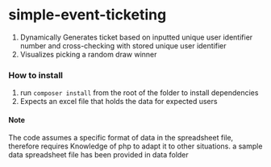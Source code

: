 # simple-event-ticketing
1. Dynamically Generates ticket based on inputted unique user identifier number and cross-checking with stored unique user identifier
2. Visualizes picking a random draw winner 

### How to install
1. run ``` composer install ``` from the root of the folder to install dependencies
2. Expects an excel file that holds the data for expected users 

#### Note
The code assumes a specific format of data in the spreadsheet file, therefore requires Knowledge of
php to adapt it to other situations. a sample data spreadsheet file has been provided in data folder
